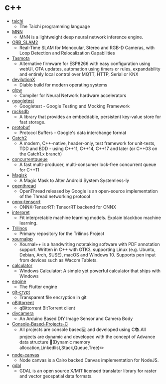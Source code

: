 # c++
- [taichi](https://github.com/yuanming-hu/taichi)
  - The Taichi programming language
- [MNN](https://github.com/alibaba/MNN)
  - MNN is a lightweight deep neural network inference engine.
- [ORB_SLAM2](https://github.com/raulmur/ORB_SLAM2)
  - Real-Time SLAM for Monocular, Stereo and RGB-D Cameras, with Loop Detection and Relocalization Capabilities
- [Tasmota](https://github.com/arendst/Tasmota)
  - Alternative firmware for ESP8266 with easy configuration using webUI, OTA updates, automation using timers or rules, expandability and entirely local control over MQTT, HTTP, Serial or KNX
- [devilutionX](https://github.com/diasurgical/devilutionX)
  - Diablo build for modern operating systems
- [glow](https://github.com/pytorch/glow)
  - Compiler for Neural Network hardware accelerators
- [googletest](https://github.com/google/googletest)
  - Googletest - Google Testing and Mocking Framework
- [rocksdb](https://github.com/facebook/rocksdb)
  - A library that provides an embeddable, persistent key-value store for fast storage.
- [protobuf](https://github.com/protocolbuffers/protobuf)
  - Protocol Buffers - Google's data interchange format
- [Catch2](https://github.com/catchorg/Catch2)
  - A modern, C++-native, header-only, test framework for unit-tests, TDD and BDD - using C++11, C++14, C++17 and later (or C++03 on the Catch1.x branch)
- [concurrentqueue](https://github.com/cameron314/concurrentqueue)
  - A fast multi-producer, multi-consumer lock-free concurrent queue for C++11
- [Magisk](https://github.com/topjohnwu/Magisk)
  - A Magic Mask to Alter Android System Systemless-ly
- [openthread](https://github.com/openthread/openthread)
  - OpenThread released by Google is an open-source implementation of the Thread networking protocol
- [onnx-tensorrt](https://github.com/onnx/onnx-tensorrt)
  - ONNX-TensorRT: TensorRT backend for ONNX
- [interpret](https://github.com/interpretml/interpret)
  - Fit interpretable machine learning models. Explain blackbox machine learning.
- [Trilinos](https://github.com/trilinos/Trilinos)
  - Primary repository for the Trilinos Project
- [xournalpp](https://github.com/xournalpp/xournalpp)
  - Xournal++ is a handwriting notetaking software with PDF annotation support. Written in C++ with GTK3, supporting Linux (e.g. Ubuntu, Debian, Arch, SUSE), macOS and Windows 10. Supports pen input from devices such as Wacom Tablets.
- [calculator](https://github.com/microsoft/calculator)
  - Windows Calculator: A simple yet powerful calculator that ships with Windows
- [engine](https://github.com/flutter/engine)
  - The Flutter engine
- [git-crypt](https://github.com/AGWA/git-crypt)
  - Transparent file encryption in git
- [qBittorrent](https://github.com/qbittorrent/qBittorrent)
  - qBittorrent BitTorrent client
- [diycamera](https://github.com/IdleHandsProject/diycamera)
  - An Arduino Based DIY Image Sensor and Camera Body
- [Console-Based-Projects-C](https://github.com/soumyadip007/Console-Based-Projects-C)
  - All projects are console based💻 and developed using C📚.All projects are dynamic and developed with the concept of Advance data structure 📁(Dynamic memory allocation,Linkedlist,Stack,Queue,Tree)✏️
- [node-canvas](https://github.com/Automattic/node-canvas)
  - Node canvas is a Cairo backed Canvas implementation for NodeJS.
- [gdal](https://github.com/OSGeo/gdal)
  - GDAL is an open source X/MIT licensed translator library for raster and vector geospatial data formats.

